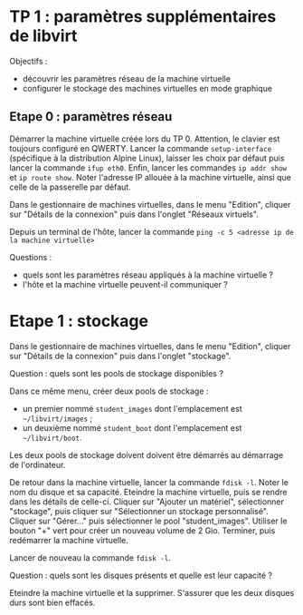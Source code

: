 # TP 1 : paramètres supplémentaires de libvirt

Objectifs :

- découvrir les paramètres réseau de la machine virtuelle
- configurer le stockage des machines virtuelles en mode graphique

## Etape 0 : paramètres réseau

Démarrer la machine virtuelle créée lors du TP 0. Attention, le clavier est
toujours configuré en QWERTY. Lancer la commande `setup-interface` (spécifique
à la distribution Alpine Linux), laisser les choix par défaut puis lancer la
commande `ifup eth0`. Enfin, lancer les commandes `ip addr show` et `ip route
show`. Noter l'adresse IP allouée à la machine virtuelle, ainsi que celle de la
passerelle par défaut.

Dans le gestionnaire de machines virtuelles, dans le menu "Edition", cliquer
sur "Détails de la connexion" puis dans l'onglet "Réseaux virtuels".

Depuis un terminal de l'hôte, lancer la commande `ping -c 5 <adresse ip de la
machine virtuelle>`

Questions : 

- quels sont les paramètres réseau appliqués à la machine virtuelle ?
- l'hôte et la machine virtuelle peuvent-il communiquer ?

# Etape 1 : stockage

Dans le gestionnaire de machines virtuelles, dans le menu "Edition", cliquer
sur "Détails de la connexion" puis dans l'onglet "stockage". 

Question : quels sont les pools de stockage disponibles ?

Dans ce même menu, créer deux pools de stockage :
- un premier nommé `student_images` dont l'emplacement est `~/libvirt/images` ;
- un deuxième nommé `student_boot` dont l'emplacement est `~/libvirt/boot`.

Les deux pools de stockage doivent doivent être démarrés au démarrage de
l'ordinateur.

De retour dans la machine virtuelle, lancer la commande `fdisk -l`. Noter le
nom du disque et sa capacité. Eteindre la machine virtuelle, puis se rendre
dans les détails de celle-ci. Cliquer sur "Ajouter un matériel", sélectionner
"stockage", puis cliquer sur "Sélectionner un stockage personnalisé". Cliquer
sur "Gérer..." puis sélectionner le pool "student_images". Utiliser le bouton
"+" vert pour créer un nouveau volume de 2 Gio. Terminer, puis redémarrer la
machine virtuelle.

Lancer de nouveau la commande `fdisk -l`. 

Question : quels sont les disques présents et quelle est leur capacité ?

Eteindre la machine virtuelle et la supprimer. S'assurer que les deux disques
durs sont bien effacés.
